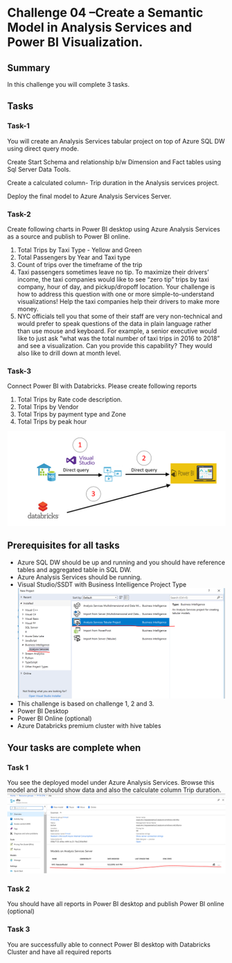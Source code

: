 # Challenge 04 –Create a Semantic Model in Analysis Services and Power BI Visualization.

## Summary

In this challenge you will complete 3 tasks.

## Tasks

### Task-1

You will create an Analysis Services tabular project on top of Azure SQL DW using direct query mode. 

Create Start Schema and relationship b/w Dimension and Fact tables using Sql Server Data Tools. 

Create a calculated column- Trip duration in the Analysis services project. 

Deploy the final model to Azure Analysis Services Server.

### Task-2

Create following charts in Power BI desktop using Azure Analysis Services as a source and publish to Power BI online.

1. Total Trips by Taxi Type - Yellow and Green 
2. Total Passengers by Year and Taxi type
3. Count of trips over the timeframe of the trip
4. Taxi passengers sometimes leave no tip. To maximize their drivers’ income, the taxi companies would like to see “zero tip” trips by taxi company, hour of day, and pickup/dropoff location. Your challenge is how to address this question with one or more simple-to-understand visualizations! Help the taxi companies help their drivers to make more money.
5. NYC officials tell you that some of their staff are very non-technical and would prefer to speak questions of the data in plain language rather than use mouse and keyboard. For example, a senior executive would like to just ask “what was the total number of taxi trips in 2016 to 2018” and see a visualization. Can you provide this capability? They would also like to drill down at month level.

### Task-3

Connect Power BI with Databricks. Please create following reports

1. Total Trips by Rate code description.
2. Total Trips by Vendor
3. Total Trips by payment type and Zone 
4. Total Trips by peak hour

![challenge4 diagram](../Resources/challenge4.png)

## Prerequisites for all tasks

* Azure SQL DW should be up and running and you should have reference tables and aggregated table in SQL DW.
* Azure Analysis Services should be running.
* Visual Studio/SSDT with Business Intelligence Project Type
![challenge4 diagram](../Resources/ssdt.png)
* This challenge is based on challenge 1, 2 and 3.
* Power BI Desktop
* Power BI Online (optional)
* Azure Databricks premium cluster with hive tables

## Your tasks are complete when

### Task 1

You see the deployed model under Azure Analysis Services. Browse this model and it should show data and also the calculate column Trip duration.
![challenge4 diagram](../Resources/aas.png)

### Task 2

You should have all reports in Power BI desktop and publish Power BI online (optional)

### Task 3

You are successfully able to connect Power BI desktop with Databricks Cluster and have all required reports
